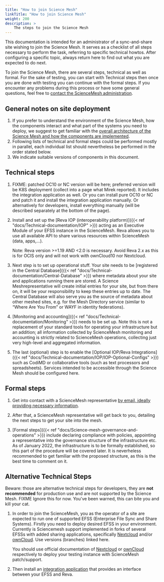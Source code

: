 ```yaml
---
title: "How to join Science Mesh"
linkTitle: "How to join Science Mesh"
weight: 200
description: >
    The steps to join the Science Mesh
---
```


This documentation is intended for an administrator of a sync-and-share site wishing to join the Science Mesh. It serves as a checklist of all steps necessary to perform the task, referring to specific technical howtos. After configuring a specific topic, always return here to find out what you are expected to do next.

To join the Science Mesh, there are several steps, technical as well as formal. For the sake of testing, you can start with Technical steps then once you are done with testing you can continue with the formal steps. If you encounter any problems during this process or have some general questions, feel free to [contact the ScienceMesh administration](../support/). 

## General notes on site deployment
1. If you prefer to understand the environment of the Science Mesh, how the components interact and what part of the systems you need to deploy, we suggest to get familiar with the [overall architecture of the Science Mesh and how the components are implemented](../architecture/).
1. Following lists of technical and formal steps could be performed mostly in parallel, each individual list should nevertheless be performed in the order stated below.
1. We indicate suitable versions of components in this document.

## Technical steps

1. FIXME: patched OC10 or NC version will be here; preferred version will be K8S deployment (collect into a page what Mirek reported). It includes the integration application as well. Or you can install pure OC10 or NC and patch it and install the integration application manually. Or alternatively for developers, install everything manually (will be described separately at the bottom of the page).

1. Install and set up the [Reva IOP (interoperability platform)]({{< ref "docs/Technical-documentation/IOP" >}}) acting as an Executive Module of your EFSS instance in the ScienceMesh. Reva allows you to use all available API to share various resources within ScienceMesh (data, apps,...).
   
   Note: Reva version >=1.19 AND <2.0 is necessary. Avoid Reva 2.x as this is for OCIS only and will not work with ownCloud10 nor Nextcloud.

1. Next step is to set up operational stuff. Your site needs to be [registered in the Central Database]({{< ref "docs/Technical-documentation/Central-Database" >}}) where metadata about your site and applications running there are stored. A Science Meshrepresentative will create initial entries for your site, but from there on, it will be your responsibility to keep these entries up to date. The Central Database will also serve you as the source of metadata about other meshed sites, e.g. for the Mesh Directory service (similar to “Where Are You From” or WAYF in identity federations). 

1. [Monitoring and accounting]({{< ref "docs/Technical-documentation/Monitoring" >}}) needs to be set up. Note this is not a replacement of your standard tools for operating your infrastructure but an addition; all information collected by ScienceMesh monitoring and accounting is strictly related to ScienceMesh operations, collecting just very high-level and aggregated information.

1. The last (optional) step is to enable the [Optional IOP/Reva Integrations]({{< ref "docs/Technical-documentation/IOP/IOP-Optional-Configs" >}}) such as CodiMD or collaborative tools (such as text processors and spreadsheets). Services intended to be accessible through the Science Mesh should be configured here.


## Formal steps

1. Get into contact with a ScienceMesh representative [by email, ideally providing necessary information](../science-mesh-governance-and-operations/firstcontactinfo/).

1. After that, a ScienceMesh representative will get back to you, detailing the next steps to get your site into the mesh.

1. [Formal steps]({{< ref "docs/Science-mesh-governance-and-operations" >}}) include declaring compliance with policies, appointing a representative into the governance structure of the infrastructure etc. As of January 2022, the infrastructure is to be formally established, so this part of the procedure will be covered later. It is neverheless recommended to get familiar with the proposed structure, as this is the best time to comment on it.


## Alternative Technical Steps

Beware: those are alternative technical steps for developers, they are **not recommended** for production use and are not supported by the Science Mesh. FIXME Ignore this for now. You've been warned, this can bite you and kill your cat.

1. In order to join the ScienceMesh, you as the operator of a site are expected to run one of supported EFSS (Enterprise File Sync and Share Systems). Firstly you need to deploy desired EFSS in your environment. Currently is Sciencemesh support implemented in forks of several EFSSs with added sharing applications, specifically [Nextcloud](https://github.com/pondersource/server/tree/sciencemesh) and/or [ownCloud](https://github.com/pondersource/core/tree/sciencemesh). Use versions (branches) linked here.

	You should use official documentation of [Nextcloud](https://nextcloud.com/install/) or [ownCloud](https://doc.owncloud.com/docs/next/) respectively to deploy your testing instance with ScienceMesh patch/support.

1. Then install an [integration application](../technical-documentation/iop/iop-nextcloud-owncloud10-integrations) that provides an interface between your EFSS and Reva.

<!--
FIXME: I have asked Kuba and Pedro for an email addres helpdesk@sciencemesh.io
-->

<!--
From the Site Admission Procedure

Technical requirements
1. Each service must offer a way to be testable and verifiable from the outside by the
Operational Team to support automated testing.
1. The service MUST offer the required endpoints to perform these tests.
2. An account MUST be created in order to facilitate these tests.
3. These endpoints MUST be protected by some kind of authorisation mechanism.
4. It is only necessary to open these endpoints to the Operational Team; the Operational
Team will inform the site administrators in advance what IPs these tests will come from.
2. The service MUST support the Up-Test: This test will probe the service to see if it is up and
running, i.e. whether it can respond to a simple query on its endpoint.
3. An endpoint to collect accounting metrics MUST be provided.
1. This endpoint MUST be protected by some kind of authorisation mechanism.
2. It is only necessary to open this endpoint to the Operational Team; the Operational Team
will inform the site administrators in advance from what IPs the accounting metrics will
be collected.

Site admission procedure
The following steps need to be undertaken to join the Science Mesh:
1. A representative of the applicant Site signs the Science Mesh Policy Declaration and
presents it to the Operational Team together with the necessary contact information.
2. The applicant Site MUST make sure that it conforms with the requirements in section
“Requirements for Sites joining the Science Mesh”.
3. The Operational Team verifies that the applicant conforms with the requirements in section
“Requirements for Sites joining the Science Mesh”. If the applicant does not conform with
the requirements, the Operational Team MUST describe reasons and SHOULD give a
recommendation how to remedy.
4. The Operational Team informs the Science Mesh Steering Group about a new Site.
45. The Operational Team performs registration of the applicant Site to the Science Mesh. This
includes registration in the Central Database and making sure that accounting metrics are
collected and the Site monitoring tests are running.
-->

<!--

For the CS3 workshop, the governance boards and the OT will not be in place.
Therefore let us just focus on the technical part and leave the paperwork for
later on. We want sites to join the Science Mesh and not be deterred bij a mountain of bureaucracy.

-->


<!--
1. Read the technical and legal documentation which can be found here (FIXME).
1. Get into contact with the Science Mesh administration by using this online form (FIXME).
1. After reviewing your request, an administrator will get back to you, detailing the next steps; these include:
    - Getting remaining details about your site, especially technical ones like your IOP address for health monitoring
    - Performing initial compatibility and quality tests
    - FIXME...
1. Once all prerequisites have been met, you need to agree to and sign our OLAs/SLAs (FIXME).
1. Your site is added to our central database, effectively integrating it into the Science Mesh.
    - This includes appearing on all Science Mesh dashboards and being actively monitored for proper health.
1. In order to maintain your site's information, you will need to create an administrative account for our central database and request proper accesss rights.
    - More information will be provided by an administrator after your site has joined the Science Mesh.

-->

<!--

This stuff should go to FIXME1 I think.

### Checklists (FIXME)
Below you'll find some quick checklists to help you get your site ready for joining the Science Mesh.

#### General requirements (FIXME)
- Have this...
- And that...
- Legal stuff...
- FIXME...

#### Basic technical requirements
- Supported EFSS systems: _ownCloud 10/OCIS_, _Nextcloud_ (Version?), _Seafile_ (Version?)
- IOP (Reva) installed, configured and running next to your EFSS system
- EFSS and IOP must be accessible from the outside (see here (FIXME))
- FIXME...

#### Before joining the Science Mesh
- Read this (FIXME) introductory document that details the technical requirements to join the Science Mesh
- Install the IOP (Reva) as explained here (FIXME)
- Configure the IOP and connect it to your EFSS as explained here (FIXME)
- Run some self-tests as explained here (FIXME)
- FIXME...
-->

